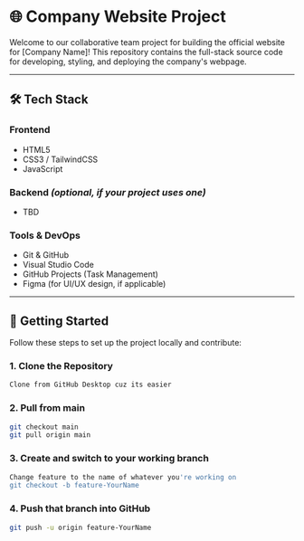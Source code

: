 # 🌐 Company Website Project

Welcome to our collaborative team project for building the official website for [Company Name]! This repository contains the full-stack source code for developing, styling, and deploying the company's webpage.

---

## 🛠️ Tech Stack

### Frontend
- HTML5
- CSS3 / TailwindCSS
- JavaScript

### Backend *(optional, if your project uses one)*
- TBD

### Tools & DevOps
- Git & GitHub
- Visual Studio Code
- GitHub Projects (Task Management)
- Figma (for UI/UX design, if applicable)

---

## 🚀 Getting Started

Follow these steps to set up the project locally and contribute:

### 1. **Clone the Repository**
```bash
Clone from GitHub Desktop cuz its easier
```

### 2. **Pull from main**
```bash
git checkout main
git pull origin main
```

### 3. **Create and switch to your working branch** 
```bash
Change feature to the name of whatever you're working on
git checkout -b feature-YourName
```

### 4. **Push that branch into GitHub**
```bash
git push -u origin feature-YourName
```



